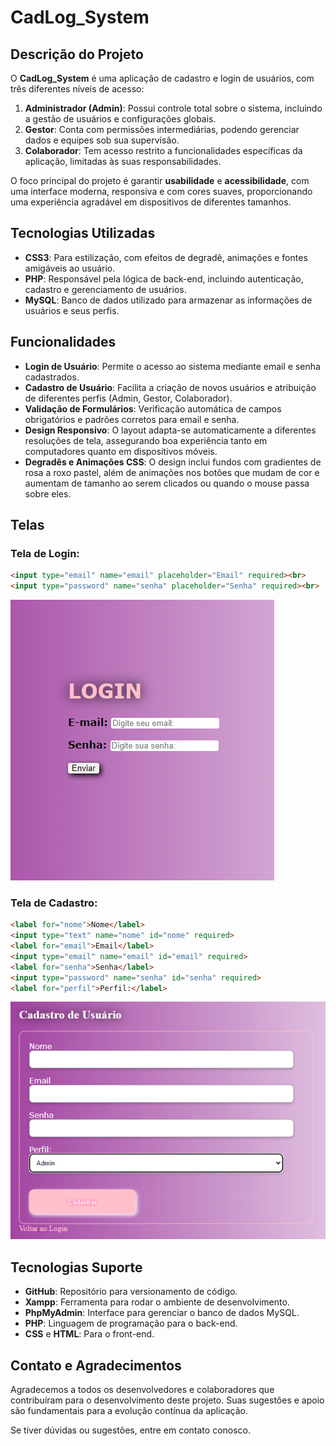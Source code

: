 
# CadLog_System

## Descrição do Projeto

O **CadLog_System** é uma aplicação de cadastro e login de usuários, com três diferentes níveis de acesso:

1. **Administrador (Admin)**: Possui controle total sobre o sistema, incluindo a gestão de usuários e configurações globais.
2. **Gestor**: Conta com permissões intermediárias, podendo gerenciar dados e equipes sob sua supervisão.
3. **Colaborador**: Tem acesso restrito a funcionalidades específicas da aplicação, limitadas às suas responsabilidades.

O foco principal do projeto é garantir **usabilidade** e **acessibilidade**, com uma interface moderna, responsiva e com cores suaves, proporcionando uma experiência agradável em dispositivos de diferentes tamanhos.

## Tecnologias Utilizadas

- **CSS3**: Para estilização, com efeitos de degradê, animações e fontes amigáveis ao usuário.
- **PHP**: Responsável pela lógica de back-end, incluindo autenticação, cadastro e gerenciamento de usuários.
- **MySQL**: Banco de dados utilizado para armazenar as informações de usuários e seus perfis.

## Funcionalidades

- **Login de Usuário**: Permite o acesso ao sistema mediante email e senha cadastrados.
- **Cadastro de Usuário**: Facilita a criação de novos usuários e atribuição de diferentes perfis (Admin, Gestor, Colaborador).
- **Validação de Formulários**: Verificação automática de campos obrigatórios e padrões corretos para email e senha.
- **Design Responsivo**: O layout adapta-se automaticamente a diferentes resoluções de tela, assegurando boa experiência tanto em computadores quanto em dispositivos móveis.
- **Degradês e Animações CSS**: O design inclui fundos com gradientes de rosa a roxo pastel, além de animações nos botões que mudam de cor e aumentam de tamanho ao serem clicados ou quando o mouse passa sobre eles.

## Telas

### Tela de Login:

```html
<input type="email" name="email" placeholder="Email" required><br>
<input type="password" name="senha" placeholder="Senha" required><br>
```
![imagem](./imagens/Captura%20de%20tela%202024-09-30%20094923.png)

### Tela de Cadastro:

```html
<label for="nome">Nome</label>
<input type="text" name="nome" id="nome" required>
<label for="email">Email</label>
<input type="email" name="email" id="email" required>
<label for="senha">Senha</label>
<input type="password" name="senha" id="senha" required>
<label for="perfil">Perfil:</label>
```

![imagem](./imagens/Captura%20de%20tela%202024-09-30%20094948.png)

## Tecnologias Suporte

- **GitHub**: Repositório para versionamento de código.
- **Xampp**: Ferramenta para rodar o ambiente de desenvolvimento.
- **PhpMyAdmin**: Interface para gerenciar o banco de dados MySQL.
- **PHP**: Linguagem de programação para o back-end.
- **CSS** e **HTML**: Para o front-end.

## Contato e Agradecimentos

Agradecemos a todos os desenvolvedores e colaboradores que contribuíram para o desenvolvimento deste projeto. Suas sugestões e apoio são fundamentais para a evolução contínua da aplicação.

Se tiver dúvidas ou sugestões, entre em contato conosco.
